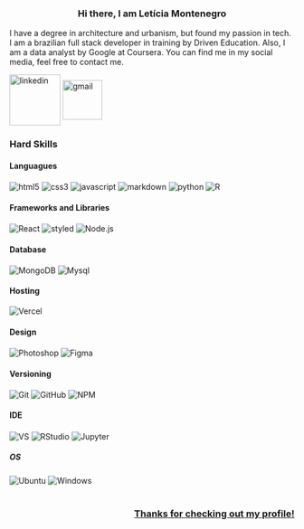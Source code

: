<h3 align="center"> Hi there, I am Letícia Montenegro</h3>

I have a degree in architecture and urbanism, but found my passion in tech. I am a brazilian full stack developer in training by Driven Education. Also, I am a data analyst by Google at Coursera. You can find me in my social media, feel free to contact me.

[<img width="90px" align = "center" alt = "linkedin" src = "https://img.shields.io/badge/LinkedIn-0077B5?style=for-the-badge&logo=linkedin&logoColor=white"/>][linkedin]
[<img width="70px" align = "center" alt = "gmail" src = "https://img.shields.io/badge/Gmail-D14836?style=for-the-badge&logo=gmail&logoColor=white"/>][gmail]

### Hard Skills

#### Languagues
<div>
    <img align = "center" alt = "html5" src = "https://img.shields.io/badge/HTML5-E34F26?style=for-the-badge&logo=html5&logoColor=white" />
    <img align = "center" alt = "css3" src = "https://img.shields.io/badge/CSS3-1572B6?style=for-the-badge&logo=css3&logoColor=white" />
    <img align = "center" alt = "javascript" src = "https://img.shields.io/badge/JavaScript-323330?style=for-the-badge&logo=javascript&logoColor=F7DF1E" />
    <img align = "center" alt = "markdown" src = "https://img.shields.io/badge/markdown-%23000000.svg?style=for-the-badge&logo=markdown&logoColor=white" />
    <img align = "center" alt = "python" src = "https://img.shields.io/badge/Python-3776AB?style=for-the-badge&logo=python&logoColor=white" />
    <img align = "center" alt = "R" src = "https://img.shields.io/badge/R-276DC3?style=for-the-badge&logo=r&logoColor=white" />
</div>
    
#### Frameworks and Libraries
<div>
    <img align = "center" alt = "React" src = "https://img.shields.io/badge/React-20232A?style=for-the-badge&logo=react&logoColor=61DAFB "/>
    <img align = "center" alt = "styled" src = "https://img.shields.io/badge/styled--components-DB7093?style=for-the-badge&logo=styled-components&logoColor=white" />
    <img align = "center" alt = "Node.js" src = "https://img.shields.io/badge/node.js-6DA55F?style=for-the-badge&logo=node.js&logoColor=white "/>
</div>

#### Database
<div>
    <img align = "center" alt = "MongoDB" src = "https://img.shields.io/badge/MongoDB-4EA94B?style=for-the-badge&logo=mongodb&logoColor=white" />
    <img align = "center" alt = "Mysql" src = "https://img.shields.io/badge/MySQL-005C84?style=for-the-badge&logo=mysql&logoColor=white" />
</div>

#### Hosting
<div>
    <img align = "center" alt = "Vercel" src = "https://img.shields.io/badge/Vercel-000000?style=for-the-badge&logo=vercel&logoColor=white" />
</div>

#### Design
<div>
    <img align = "center" alt = "Photoshop" src = "https://img.shields.io/badge/adobe%20photoshop-%2331A8FF.svg?style=for-the-badge&logo=adobe%20photoshop&logoColor=white" />
    <img align = "center" alt = "Figma" src = "https://img.shields.io/badge/Figma-F24E1E?style=for-the-badge&logo=figma&logoColor=white" />
</div>

#### Versioning
<div>
    <img align = "center" alt = "Git" src = "https://img.shields.io/badge/GIT-E44C30?style=for-the-badge&logo=git&logoColor=white" />
    <img align = "center" alt = "GitHub" src = "https://img.shields.io/badge/github-%23121011.svg?style=for-the-badge&logo=github&logoColor=white" />
    <img align = "center" alt = "NPM" src = "https://img.shields.io/badge/NPM-%23000000.svg?style=for-the-badge&logo=npm&logoColor=white" />
</div>    

#### IDE
<div>
  <img align = "center" alt = "VS" src = "https://img.shields.io/badge/VSCode-0078D4?style=for-the-badge&logo=visual%20studio%20code&logoColor=white" />
  <img align = "center" alt = "RStudio" src = "https://img.shields.io/badge/RStudio-75AADB?style=for-the-badge&logo=RStudio&logoColor=white" />
  <img align = "center" alt = "Jupyter" src = "https://img.shields.io/badge/Jupyter-F37626.svg?&style=for-the-badge&logo=Jupyter&logoColor=white" />
</div>

##### OS
<div>
    <img align = "center" alt = "Ubuntu" src = "https://img.shields.io/badge/Ubuntu-E95420?style=for-the-badge&logo=ubuntu&logoColor=white" />
    <img align = "center" alt = "Windows" src = "https://img.shields.io/badge/Windows-0078D6?style=for-the-badge&logo=windows&logoColor=white" />
</div>

</br>

<div  align = "center" style ="display: none;">
<a href="https://github.com/montenegroleticia">
<img height="180em" src="https://github-readme-stats.vercel.app/api?username=montenegroleticia&show_icons=true&theme=tokyonight&include_all_commits=true&count_private=true"/>
<img height="180em" src="https://github-readme-stats.vercel.app/api/top-langs/?username=montenegroleticia&layout=compact&langs_count=7&theme=tokyonight"/>
</div>

<h3 align="end"> Thanks for checking out my profile! </h3>

[linkedin]: https://www.linkedin.com/in/let%C3%ADcia-montenegro-214b6b226/
[gmail]: https://mail.google.com/mail/u/0/?tab=rm&ogbl#inbox?compose=CllgCKCFSxDsZBnjjLNdLCrfRlFDPgMkCmsSPZjfWWjpmfNhFkQzMJxNFMvGQDvgHSLMjfHfKMg
